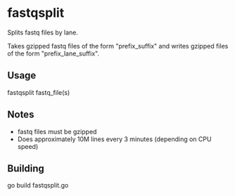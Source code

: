 # fastqsplit

Splits fastq files by lane.

Takes gzipped fastq files of the form "prefix_suffix" and writes gzipped files of the form "prefix_lane_suffix".

## Usage

fastqsplit fastq_file(s)

## Notes

* fastq files must be gzipped
* Does approximately 10M lines every 3 minutes (depending on CPU speed)

## Building
go build fastqsplit.go

